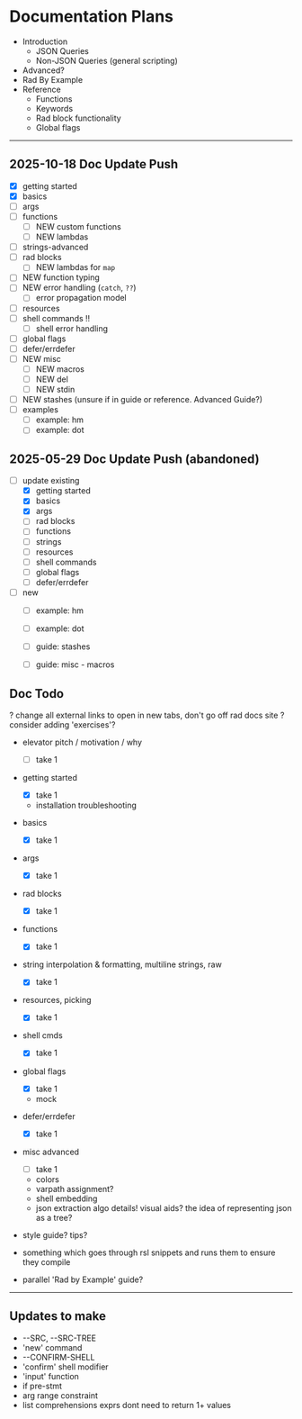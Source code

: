 # Documentation Plans

- Introduction
  - JSON Queries
  - Non-JSON Queries (general scripting)
- Advanced?
- Rad By Example
- Reference
  - Functions
  - Keywords
  - Rad block functionality
  - Global flags

---

## 2025-10-18 Doc Update Push

- [x] getting started
- [x] basics
- [ ] args
- [ ] functions
  - [ ] NEW custom functions
  - [ ] NEW lambdas
- [ ] strings-advanced
- [ ] rad blocks
  - [ ] NEW lambdas for `map` 
- [ ] NEW function typing
- [ ] NEW error handling (`catch`, `??`)
  - [ ] error propagation model
- [ ] resources
- [ ] shell commands !!
  - [ ] shell error handling
- [ ] global flags
- [ ] defer/errdefer
- [ ] NEW misc
  - [ ] NEW macros
  - [ ] NEW del
  - [ ] NEW stdin

- [ ] NEW stashes (unsure if in guide or reference. Advanced Guide?)
- [ ] examples
   - [ ] example: hm
   - [ ] example: dot

## 2025-05-29 Doc Update Push (abandoned)

- [ ] update existing
    - [x] getting started
    - [x] basics
    - [x] args
    - [ ] rad blocks
    - [ ] functions
    - [ ] strings
    - [ ] resources
    - [ ] shell commands
    - [ ] global flags
    - [ ] defer/errdefer
- [ ] new
    - [ ] example: hm
    - [ ] example: dot
    - [ ] guide: stashes
    - [ ] guide: misc - macros


## Doc Todo

? change all external links to open in new tabs, don't go off rad docs site
? consider adding 'exercises'?

- elevator pitch / motivation / why
  - [ ] take 1
- getting started
  - [x] take 1
  - installation troubleshooting
- basics
  - [x] take 1
- args
  - [x] take 1
- rad blocks
  - [x] take 1
- functions
  - [x] take 1
- string interpolation & formatting, multiline strings, raw
  - [x] take 1
- resources, picking
  - [x] take 1
- shell cmds
  - [x] take 1
- global flags
  - [x] take 1
  - mock
- defer/errdefer
  - [x] take 1
- misc advanced
  - [ ] take 1
  - colors
  - varpath assignment?
  - shell embedding
  - json extraction algo details! visual aids? the idea of representing json as a tree?

- style guide? tips?
- something which goes through rsl snippets and runs them to ensure they compile
- parallel 'Rad by Example' guide?

---

## Updates to make

- --SRC, --SRC-TREE
- 'new' command
- --CONFIRM-SHELL
- 'confirm' shell modifier
- 'input' function
- if pre-stmt
- arg range constraint
- list comprehensions exprs dont need to return 1+ values
